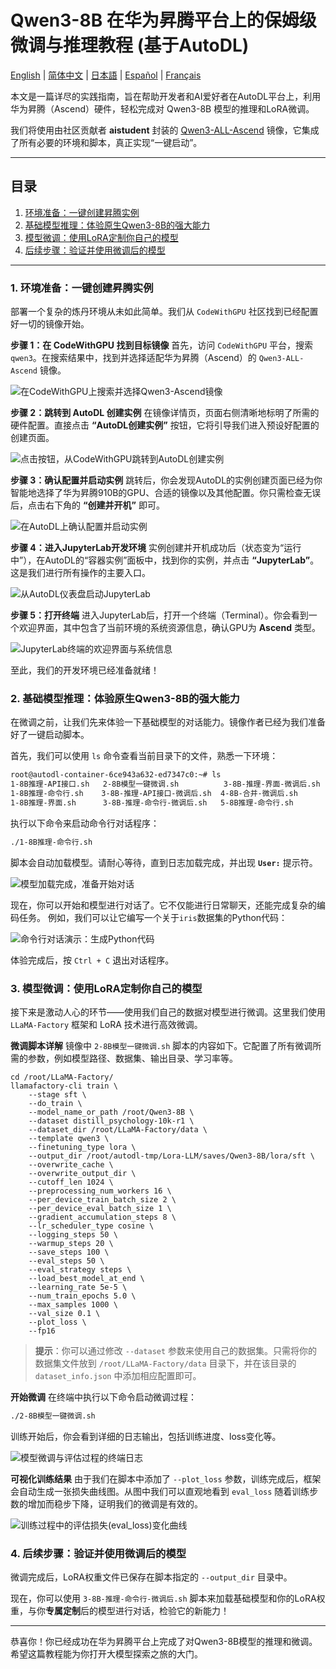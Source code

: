 # Qwen3-8B 在华为昇腾平台上的保姆级微调与推理教程 (基于AutoDL)

[English](README.md) | [简体中文](README.zh-CN.md) | [日本語](README.ja.md) | [Español](README.es.md) | [Français](README.fr.md)

本文是一篇详尽的实践指南，旨在帮助开发者和AI爱好者在AutoDL平台上，利用华为昇腾（Ascend）硬件，轻松完成对 Qwen3-8B 模型的推理和LoRA微调。

我们将使用由社区贡献者 **aistudent** 封装的 [Qwen3-ALL-Ascend](https://www.codewithgpu.com/i/QwenLM/Qwen3/Qwen3-ALL-Ascend) 镜像，它集成了所有必要的环境和脚本，真正实现“一键启动”。

---

## 目录
1.  [环境准备：一键创建昇腾实例](#1-环境准备一键创建昇腾实例)
2.  [基础模型推理：体验原生Qwen3-8B的强大能力](#2-基础模型推理体验原生qwen3-8b的强大能力)
3.  [模型微调：使用LoRA定制你自己的模型](#3-模型微调使用lora定制你自己的模型)
4.  [后续步骤：验证并使用微调后的模型](#4-后续步骤验证并使用微调后的模型)

---

### 1. 环境准备：一键创建昇腾实例

部署一个复杂的炼丹环境从未如此简单。我们从 `CodeWithGPU` 社区找到已经配置好一切的镜像开始。

**步骤 1：在 CodeWithGPU 找到目标镜像**
首先，访问 `CodeWithGPU` 平台，搜索 `qwen3`。在搜索结果中，找到并选择适配华为昇腾（Ascend）的 `Qwen3-ALL-Ascend` 镜像。

![在CodeWithGPU上搜索并选择Qwen3-Ascend镜像](./assets/codewithgpu_qwen3_ascend.png)

**步骤 2：跳转到 AutoDL 创建实例**
在镜像详情页，页面右侧清晰地标明了所需的硬件配置。直接点击 **“AutoDL创建实例”** 按钮，它将引导我们进入预设好配置的创建页面。

![点击按钮，从CodeWithGPU跳转到AutoDL创建实例](./assets/codewithgpu_create_instance.png)

**步骤 3：确认配置并启动实例**
跳转后，你会发现AutoDL的实例创建页面已经为你智能地选择了华为昇腾910B的GPU、合适的镜像以及其他配置。你只需检查无误后，点击右下角的 **“创建并开机”** 即可。

![在AutoDL上确认配置并启动实例](./assets/configure_and_launch_autodl_instance.png)

**步骤 4：进入JupyterLab开发环境**
实例创建并开机成功后（状态变为“运行中”），在AutoDL的“容器实例”面板中，找到你的实例，并点击 **“JupyterLab”**。这是我们进行所有操作的主要入口。

![从AutoDL仪表盘启动JupyterLab](./assets/launch_jupyterlab_from_dashboard.png)

**步骤 5：打开终端**
进入JupyterLab后，打开一个终端（Terminal）。你会看到一个欢迎界面，其中包含了当前环境的系统资源信息，确认GPU为 **Ascend** 类型。

![JupyterLab终端的欢迎界面与系统信息](./assets/terminal_welcome_with_system_specs.png)

至此，我们的开发环境已经准备就绪！

### 2. 基础模型推理：体验原生Qwen3-8B的强大能力

在微调之前，让我们先来体验一下基础模型的对话能力。镜像作者已经为我们准备好了一键启动脚本。

首先，我们可以使用 `ls` 命令查看当前目录下的文件，熟悉一下环境：
```bash
root@autodl-container-6ce943a632-ed7347c0:~# ls
1-8B推理-API接口.sh   2-8B模型一键微调.sh          3-8B-推理-界面-微调后.sh  Ascend         ascend      cache       tf-logs
1-8B推理-命令行.sh    3-8B-推理-API接口-微调后.sh  4-8B-合并-微调后.sh       LLaMA-Factory  atc_data    merge.yaml  切换模型
1-8B推理-界面.sh      3-8B-推理-命令行-微调后.sh   5-8B推理-命令行.sh        Qwen3-8B       autodl-tmp  miniconda3
```

执行以下命令来启动命令行对话程序：
```bash
./1-8B推理-命令行.sh 
```
脚本会自动加载模型。请耐心等待，直到日志加载完成，并出现 **`User:`** 提示符。

![模型加载完成，准备开始对话](./assets/launch_cli_chat_application.png)

现在，你可以开始和模型进行对话了。它不仅能进行日常聊天，还能完成复杂的编码任务。
例如，我们可以让它编写一个关于`iris`数据集的Python代码：

![命令行对话演示：生成Python代码](./assets/cli_chat_code_generation_demo.png)

体验完成后，按 `Ctrl + C` 退出对话程序。

### 3. 模型微调：使用LoRA定制你自己的模型

接下来是激动人心的环节——使用我们自己的数据对模型进行微调。这里我们使用 `LLaMA-Factory` 框架和 LoRA 技术进行高效微调。

**微调脚本详解**
镜像中 `2-8B模型一键微调.sh` 脚本的内容如下。它配置了所有微调所需的参数，例如模型路径、数据集、输出目录、学习率等。

```shell
cd /root/LLaMA-Factory/
llamafactory-cli train \
    --stage sft \
    --do_train \
    --model_name_or_path /root/Qwen3-8B \
    --dataset distill_psychology-10k-r1 \
    --dataset_dir /root/LLaMA-Factory/data \
    --template qwen3 \
    --finetuning_type lora \
    --output_dir /root/autodl-tmp/Lora-LLM/saves/Qwen3-8B/lora/sft \
    --overwrite_cache \
    --overwrite_output_dir \
    --cutoff_len 1024 \
    --preprocessing_num_workers 16 \
    --per_device_train_batch_size 2 \
    --per_device_eval_batch_size 1 \
    --gradient_accumulation_steps 8 \
    --lr_scheduler_type cosine \
    --logging_steps 50 \
    --warmup_steps 20 \
    --save_steps 100 \
    --eval_steps 50 \
    --eval_strategy steps \
    --load_best_model_at_end \
    --learning_rate 5e-5 \
    --num_train_epochs 5.0 \
    --max_samples 1000 \
    --val_size 0.1 \
    --plot_loss \
    --fp16
```

> **提示**：你可以通过修改 `--dataset` 参数来使用自己的数据集。只需将你的数据集文件放到 `/root/LLaMA-Factory/data` 目录下，并在该目录的 `dataset_info.json` 中添加相应配置即可。

**开始微调**
在终端中执行以下命令启动微调过程：
```bash
./2-8B模型一键微调.sh
```
训练开始后，你会看到详细的日志输出，包括训练进度、loss变化等。

![模型微调与评估过程的终端日志](./assets/sft_training_evaluation_output.png)

**可视化训练结果**
由于我们在脚本中添加了 `--plot_loss` 参数，训练完成后，框架会自动生成一张损失曲线图。从图中我们可以直观地看到 `eval_loss` 随着训练步数的增加而稳步下降，证明我们的微调是有效的。

![训练过程中的评估损失(eval_loss)变化曲线](./assets/training_eval_loss.png)

### 4. 后续步骤：验证并使用微调后的模型

微调完成后，LoRA权重文件已保存在脚本指定的 `--output_dir` 目录中。

现在，你可以使用 `3-8B-推理-命令行-微调后.sh` 脚本来加载基础模型和你的LoRA权重，与你**专属定制**后的模型进行对话，检验它的新能力！

---

恭喜你！你已经成功在华为昇腾平台上完成了对Qwen3-8B模型的推理和微调。希望这篇教程能为你打开大模型探索之旅的大门。
